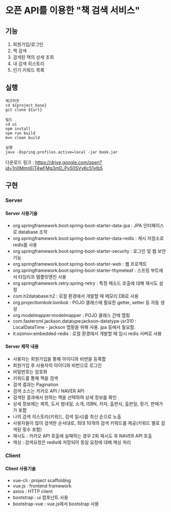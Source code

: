 # 오픈 API를 이용한 "책 검색 서비스"

## 기능
1. 회원가입/로그인
2. 책 검색
3. 검색된 책의 상세 조회
4. 내 검색 히스토리
5. 인기 키워드 목록

## 실행
```
체크아웃
cd ${project_base}
git clone ${url}

빌드
cd ui
npm install
npm run build
mvn clean build

실행
java -Dspring.profiles.active=local -jar book.jar
```
다운로드 링크 : https://drive.google.com/open?id=1n0MmnEjT4wFMg3mD_Pv50SVyKc51ylb5

## 구현
### Server
#### Server 사용기술
- org.springframework.boot:spring-boot-starter-data-jpa : JPA 인터페이스로 database 조작
- org.springframework.boot:spring-boot-starter-data-redis : 캐시 저장소로 redis를 사용
- org.springframework.boot:spring-boot-starter-security : 로그인 및 웹 보안 기능
- org.springframework.boot:spring-boot-starter-web : 웹 프로젝트
- org.springframework.boot:spring-boot-starter-thymeleaf : 스프링 부트에서 타임리프 템플릿엔진 사용
- org.springframework.retry:spring-retry : 특정 메소드 호출에 대해 재시도 설정
- com.h2database:h2 : 로컬 환경에서 개발할 때 메모리 DB로 사용
- org.projectlombok:lombok : POJO 클래스에 필요한 getter, setter 등 자동 생성
- org.modelmapper:modelmapper : POJO 클래스 간에 맵핑
- com.fasterxml.jackson.datatype:jackson-datatype-jsr310 : LocalDataTime - jackson 맵핑을 위해 사용. jpa 등에서 필요함.
- it.ozimov:embedded-redis : 로컬 환경에서 개발할 때 임시 redis 서버로 사용

#### Server 제작 내용
- 사용자는 회원가입을 통해 아이디와 비번을 등록합
- 회원가입 후 사용자의 아이디와 비번으로 로그인
- 비밀번호는 암호화
- 키워드를 통해 책을 검색
- 검색 결과는 Pagination
- 검색 소스는 카카오 API / NAVER API
- 검색된 결과에서 원하는 책을 선택하여 상세 정보를 확인
- 상세 정보에는 제목, 도서 썸네일, 소개, ISBN, 저자, 출판사, 출판일, 정가, 판매가가 포함
- 나의 검색 히스토리(키워드, 검색 일시)를 최신 순으로 노출
- 사용자들이 많이 검색한 순서대로, 최대 10개의 검색 키워드를 제공(키워드 별로 검색된 횟수 포함)
- 재시도 : 카카오 API 호출에 실패하는 경우 2회 재시도 후 NAVER API 호출
- 캐싱 : 검색요청은 redis에 저장되어 동일 요청에 대해 캐싱 처리

### Client
#### Client 사용기술
- vue-cli : project scaffolding
- vue.js : frontend framework
- axios : HTTP client
- bootstrap : ui 컴포넌트 사용
- bootstrap-vue : vue.js에서 bootstrap 사용
